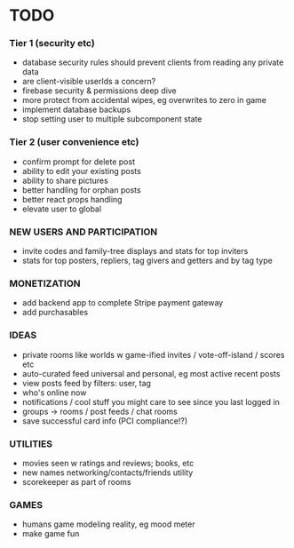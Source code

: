 # TODO

### Tier 1 (security etc)

- database security rules should prevent clients from reading any private data
- are client-visible userIds a concern?
- firebase security & permissions deep dive
- more protect from accidental wipes, eg overwrites to zero in game
- implement database backups
- stop setting user to multiple subcomponent state

### Tier 2 (user convenience etc)

- confirm prompt for delete post
- ability to edit your existing posts
- ability to share pictures
- better handling for orphan posts
- better react props handling
- elevate user to global

### NEW USERS AND PARTICIPATION

- invite codes and family-tree displays and stats for top inviters
- stats for top posters, repliers, tag givers and getters and by tag type

### MONETIZATION

- add backend app to complete Stripe payment gateway
- add purchasables

### IDEAS

- private rooms like worlds w game-ified invites / vote-off-island / scores etc
- auto-curated feed universal and personal, eg most active recent posts
- view posts feed by filters: user, tag
- who's online now
- notifications / cool stuff you might care to see since you last logged in
- groups -> rooms / post feeds / chat rooms
- save successful card info (PCI compliance!?)

### UTILITIES

- movies seen w ratings and reviews; books, etc
- new names networking/contacts/friends utility
- scorekeeper as part of rooms

### GAMES

- humans game modeling reality, eg mood meter
- make game fun
